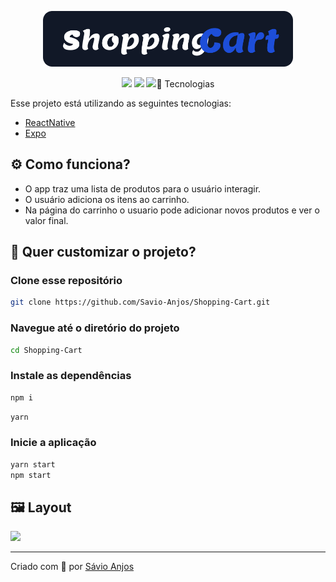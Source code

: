 <p align='center'><img width='400' src="./.github/logo.svg"/></p>

 <p align='center'>

<img src="https://img.shields.io/github/repo-size/Savio-Anjos/Shopping-Cart?color=1D4ED8">
<img src="https://img.shields.io/github/languages/count/Savio-Anjos/Shopping-Cart?color=1D4ED8">
<img src="https://img.shields.io/github/last-commit/Savio-Anjos/FShopping-Cartcolor=01D4ED8> 
</p>

## 🚀 Tecnologias

Esse projeto está utilizando as seguintes tecnologias:

- [ReactNative](https://reactnative.dev/)
- [Expo](https://expo.dev/)

## ⚙️ Como funciona?

- O app traz uma lista de produtos para o usuário interagir.
- O usuário adiciona os itens ao carrinho.
- Na página do carrinho o usuario pode adicionar novos produtos e ver o valor final.

## 🎲 Quer customizar o projeto?

### Clone esse repositório

```bash
git clone https://github.com/Savio-Anjos/Shopping-Cart.git

```

### Navegue até o diretório do projeto

```bash
cd Shopping-Cart
```

### Instale as dependências

```bash
npm i
```

```bash
yarn
```

### Inicie a aplicação

```bash
yarn start
npm start
```

## 🖼️ Layout

<img src=".github/layout.png" />

---

<p>Criado com 💙 por <a href='https://github.com/Savio-Anjos/' target='_blank'>Sávio Anjos</a></p>

